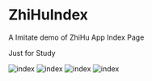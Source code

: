 # ZhiHuIndex
A Imitate demo of ZhiHu App Index Page

Just for Study

![index](ZhiHuIndex/screenshot/GIF.gif)
![index](ZhiHuIndex/screenshot/GIF1.gif)
![index](ZhiHuIndex/screenshot/GIF3.gif)
![index](ZhiHuIndex/screenshot/GIF4.gif)
